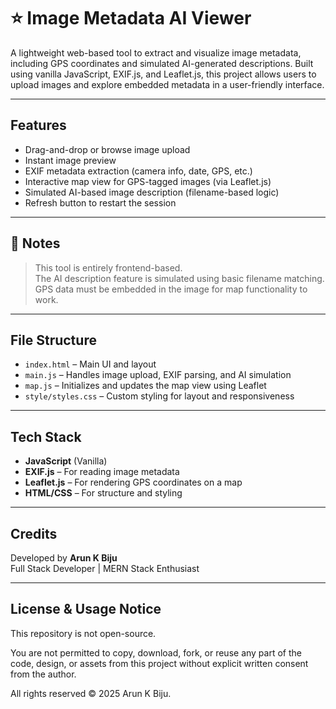 # ⭐ Image Metadata AI Viewer

A lightweight web-based tool to extract and visualize image metadata, including GPS coordinates and simulated AI-generated descriptions. Built using vanilla JavaScript, EXIF.js, and Leaflet.js, this project allows users to upload images and explore embedded metadata in a user-friendly interface.

---

## Features

- Drag-and-drop or browse image upload
- Instant image preview
- EXIF metadata extraction (camera info, date, GPS, etc.)
- Interactive map view for GPS-tagged images (via Leaflet.js)
- Simulated AI-based image description (filename-based logic)
- Refresh button to restart the session

---

## 📌 Notes

> This tool is entirely frontend-based.  
> The AI description feature is simulated using basic filename matching.  
> GPS data must be embedded in the image for map functionality to work.

---

## File Structure

- `index.html` – Main UI and layout  
- `main.js` – Handles image upload, EXIF parsing, and AI simulation  
- `map.js` – Initializes and updates the map view using Leaflet  
- `style/styles.css` – Custom styling for layout and responsiveness

---

## Tech Stack

- **JavaScript** (Vanilla)  
- **EXIF.js** – For reading image metadata  
- **Leaflet.js** – For rendering GPS coordinates on a map  
- **HTML/CSS** – For structure and styling

---

## Credits

Developed by **Arun K Biju**  
Full Stack Developer | MERN Stack Enthusiast

---

## License & Usage Notice

This repository is not open-source.

You are not permitted to copy, download, fork, or reuse any part of the code, design, or assets from this project without explicit written consent from the author.

All rights reserved © 2025 Arun K Biju.
